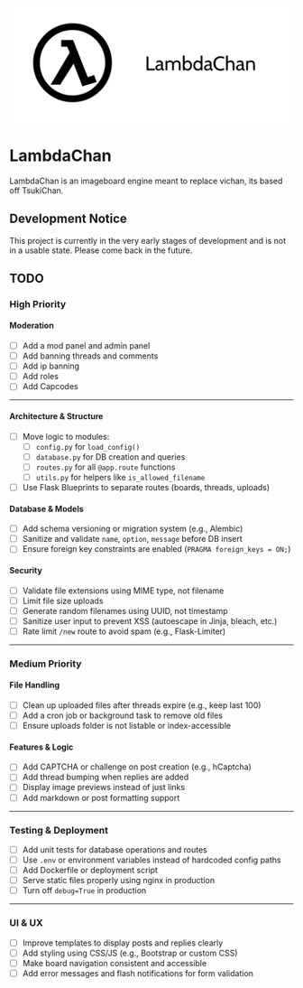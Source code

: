 ![image](lambdachan.png)


# LambdaChan
LambdaChan is an imageboard engine meant to replace vichan, its based off TsukiChan.
## Development Notice
This project is currently in the very early stages of development and is not in a usable state. Please come back in the future.
## TODO
### High Priority

#### Moderation
- [ ] Add a mod panel and admin panel
- [ ] Add banning threads and comments
- [ ] Add ip banning
- [ ] Add roles
- [ ] Add Capcodes
---

#### Architecture & Structure
- [ ] Move logic to modules:
  - [ ] `config.py` for `load_config()`
  - [ ] `database.py` for DB creation and queries
  - [ ] `routes.py` for all `@app.route` functions
  - [ ] `utils.py` for helpers like `is_allowed_filename`
- [ ] Use Flask Blueprints to separate routes (boards, threads, uploads)

#### Database & Models
- [ ] Add schema versioning or migration system (e.g., Alembic)
- [ ] Sanitize and validate `name`, `option`, `message` before DB insert
- [ ] Ensure foreign key constraints are enabled (`PRAGMA foreign_keys = ON;`)

#### Security
- [ ] Validate file extensions using MIME type, not filename
- [ ] Limit file size uploads
- [ ] Generate random filenames using UUID, not timestamp
- [ ] Sanitize user input to prevent XSS (autoescape in Jinja, bleach, etc.)
- [ ] Rate limit `/new` route to avoid spam (e.g., Flask-Limiter)

---

### Medium Priority
#### File Handling
- [ ] Clean up uploaded files after threads expire (e.g., keep last 100)
- [ ] Add a cron job or background task to remove old files
- [ ] Ensure uploads folder is not listable or index-accessible

#### Features & Logic
- [ ] Add CAPTCHA or challenge on post creation (e.g., hCaptcha)
- [ ] Add thread bumping when replies are added
- [ ] Display image previews instead of just links
- [ ] Add markdown or post formatting support

---

### Testing & Deployment
- [ ] Add unit tests for database operations and routes
- [ ] Use `.env` or environment variables instead of hardcoded config paths
- [ ] Add Dockerfile or deployment script
- [ ] Serve static files properly using nginx in production
- [ ] Turn off `debug=True` in production

---

### UI & UX
- [ ] Improve templates to display posts and replies clearly
- [ ] Add styling using CSS/JS (e.g., Bootstrap or custom CSS)
- [ ] Make board navigation consistent and accessible
- [ ] Add error messages and flash notifications for form validation
